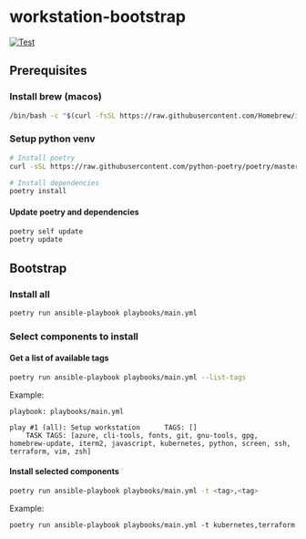 # workstation-bootstrap

[![Test](https://github.com/bsemp/workstation-bootstrap/actions/workflows/test.yaml/badge.svg)](https://github.com/bsemp/workstation-bootstrap/actions/workflows/test.yaml)

## Prerequisites

### Install brew (macos)

```bash
/bin/bash -c "$(curl -fsSL https://raw.githubusercontent.com/Homebrew/install/master/install.sh)"
```

### Setup python venv

```bash
# Install poetry
curl -sSL https://raw.githubusercontent.com/python-poetry/poetry/master/get-poetry.py | python -

# Install dependencies
poetry install
```

#### Update poetry and dependencies

```bash
poetry self update
poetry update
```

## Bootstrap

### Install all

```bash
poetry run ansible-playbook playbooks/main.yml
```

### Select components to install

#### Get a list of available tags

```bash
poetry run ansible-playbook playbooks/main.yml --list-tags
```

Example:

    playbook: playbooks/main.yml

    play #1 (all): Setup workstation      TAGS: []
        TASK TAGS: [azure, cli-tools, fonts, git, gnu-tools, gpg, homebrew-update, iterm2, javascript, kubernetes, python, screen, ssh, terraform, vim, zsh]

#### Install selected components

```bash
poetry run ansible-playbook playbooks/main.yml -t <tag>,<tag>
```

Example:

`poetry run ansible-playbook playbooks/main.yml -t kubernetes,terraform`
